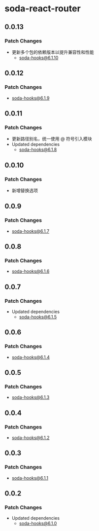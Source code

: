 # soda-react-router

## 0.0.13

### Patch Changes

-   更新多个包的依赖版本以提升兼容性和性能
    -   soda-hooks@6.1.10

## 0.0.12

### Patch Changes

-   soda-hooks@6.1.9

## 0.0.11

### Patch Changes

-   更新路径别名，统一使用 @ 符号引入模块
-   Updated dependencies
    -   soda-hooks@6.1.8

## 0.0.10

### Patch Changes

-   新增替换选项

## 0.0.9

### Patch Changes

-   soda-hooks@6.1.7

## 0.0.8

### Patch Changes

-   soda-hooks@6.1.6

## 0.0.7

### Patch Changes

-   Updated dependencies
    -   soda-hooks@6.1.5

## 0.0.6

### Patch Changes

-   soda-hooks@6.1.4

## 0.0.5

### Patch Changes

-   soda-hooks@6.1.3

## 0.0.4

### Patch Changes

-   soda-hooks@6.1.2

## 0.0.3

### Patch Changes

-   soda-hooks@6.1.1

## 0.0.2

### Patch Changes

-   Updated dependencies
    -   soda-hooks@6.1.0
